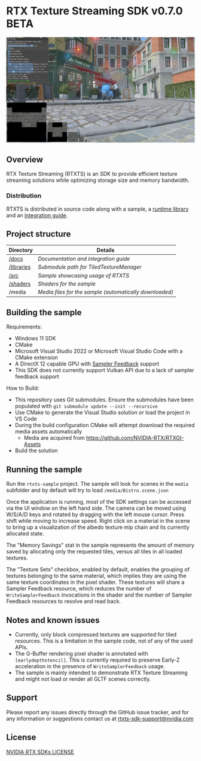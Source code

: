 # RTX Texture Streaming SDK v0.7.0 BETA

![banner](docs/images/banner.png)

## Overview

RTX Texture Streaming (RTXTS) is an SDK to provide efficient texture streaming solutions while optimizing storage size and memory bandwidth.

### Distribution

RTXTS is distributed in source code along with a sample, a [runtime library](https://github.com/NVIDIA-RTX/RTXTS-TTM) and an [integration guide](docs/Integration.md).

## Project structure

| Directory               | Details                                                 |
| ----------------------- | ------------------------------------------------------- |
| [/docs](docs)           | _Documentation and integration guide_                   |
| [/libraries](libraries) | _Submodule path for TiledTextureManager_                |
| [/src](src)             | _Sample showcasing usage of RTXTS_                      |
| [/shaders](shaders)     | _Shaders for the sample_                                |
| /media                  | _Media files for the sample (automatically downloaded)_ |

## Building the sample

Requirements:

- Windows 11 SDK
- CMake
- Microsoft Visual Studio 2022 or Microsoft Visual Studio Code with a CMake extension
- A DirectX 12 capable GPU with [Sampler Feedback](https://microsoft.github.io/DirectX-Specs/d3d/SamplerFeedback.html) support
- This SDK does not currently support Vulkan API due to a lack of sampler feedback support

How to Build:

- This repository uses Git submodules. Ensure the submodules have been populated with `git submodule update --init --recursive`
- Use CMake to generate the Visual Studio solution or load the project in VS Code
- During the build configuration CMake will attempt download the required media assets automatically
  - Media are acquired from https://github.com/NVIDIA-RTX/RTXGI-Assets
- Build the solution

## Running the sample

Run the `rtxts-sample` project. The sample will look for scenes in the `media` subfolder and by default will try to load `/media/Bistro.scene.json`

Once the application is running, most of the SDK settings can be accessed via the UI window on the left hand side. The camera can be moved using W/S/A/D keys and rotated by dragging with the left mouse cursor. Press shift while moving to increase speed. Right click on a material in the scene to bring up a visualization of the albedo texture mip chain and its currently allocated state.

The "Memory Savings" stat in the sample represents the amount of memory saved by allocating only the requested tiles, versus all tiles in all loaded textures.

The "Texture Sets" checkbox, enabled by default, enables the grouping of textures belonging to the same material, which implies they are using the same texture coordinates in the pixel shader. These textures will share a Sampler Feedback resource, which reduces the number of `WriteSamplerFeedback` invocations in the shader and the number of Sampler Feedback resources to resolve and read back.

## Notes and known issues

- Currently, only block compressed textures are supported for tiled resources. This is a limitation in the sample code, not of any of the used APIs.
- The G-Buffer rendering pixel shader is annotated with `[earlydepthstencil]`. This is currently required to preserve Early-Z acceleration in the presence of `WriteSamplerFeedback` usage.
- The sample is mainly intended to demonstrate RTX Texture Streaming and might not load or render all GLTF scenes correctly.

## Support

Please report any issues directly through the GitHub issue tracker, and for any information or suggestions contact us at rtxts-sdk-support@nvidia.com

## License

[NVIDIA RTX SDKs LICENSE](license.txt)
